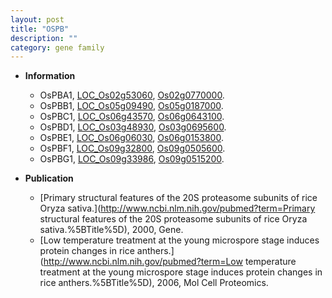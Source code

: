 ```yaml
---
layout: post
title: "OSPB"
description: ""
category: gene family
---
```


* **Information**  
    + OsPBA1, [LOC_Os02g53060](http://rice.uga.edu/cgi-bin/ORF_infopage.cgi?orf=LOC_Os02g53060), [Os02g0770000](https://rapdb.dna.affrc.go.jp/locus/?name=Os02g0770000).
    + OsPBB1, [LOC_Os05g09490](http://rice.uga.edu/cgi-bin/ORF_infopage.cgi?orf=LOC_Os05g09490), [Os05g0187000](https://rapdb.dna.affrc.go.jp/locus/?name=Os05g0187000).
    + OsPBC1, [LOC_Os06g43570](http://rice.uga.edu/cgi-bin/ORF_infopage.cgi?orf=LOC_Os06g43570), [Os06g0643100](https://rapdb.dna.affrc.go.jp/locus/?name=Os06g0643100).
    + OsPBD1, [LOC_Os03g48930](http://rice.uga.edu/cgi-bin/ORF_infopage.cgi?orf=LOC_Os03g48930), [Os03g0695600](https://rapdb.dna.affrc.go.jp/locus/?name=Os03g0695600).
    + OsPBE1, [LOC_Os06g06030](http://rice.uga.edu/cgi-bin/ORF_infopage.cgi?orf=LOC_Os06g06030), [Os06g0153800](https://rapdb.dna.affrc.go.jp/locus/?name=Os06g0153800).
    + OsPBF1, [LOC_Os09g32800](http://rice.uga.edu/cgi-bin/ORF_infopage.cgi?orf=LOC_Os09g32800), [Os09g0505600](https://rapdb.dna.affrc.go.jp/locus/?name=Os09g0505600).
    + OsPBG1, [LOC_Os09g33986](http://rice.uga.edu/cgi-bin/ORF_infopage.cgi?orf=LOC_Os09g33986), [Os09g0515200](https://rapdb.dna.affrc.go.jp/locus/?name=Os09g0515200).

* **Publication**  
    + [Primary structural features of the 20S proteasome subunits of rice Oryza sativa.](http://www.ncbi.nlm.nih.gov/pubmed?term=Primary structural features of the 20S proteasome subunits of rice Oryza sativa.%5BTitle%5D), 2000, Gene.
    + [Low temperature treatment at the young microspore stage induces protein changes in rice anthers.](http://www.ncbi.nlm.nih.gov/pubmed?term=Low temperature treatment at the young microspore stage induces protein changes in rice anthers.%5BTitle%5D), 2006, Mol Cell Proteomics.


